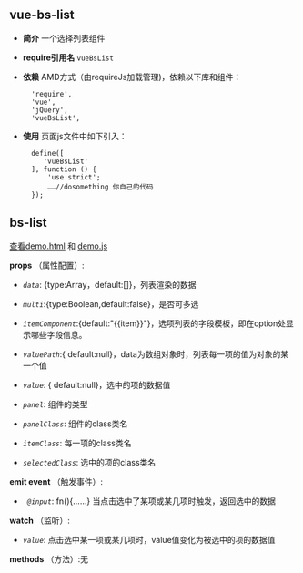 ## vue-bs-list

+ __简介__ 一个选择列表组件
+ __require引用名__ `vueBsList`
+ __依赖__ AMD方式（由requireJs加载管理)，依赖以下库和组件：

        'require',
        'vue',
        'jQuery',
        'vueBsList',
+ __使用__ 页面js文件中如下引入：

        define([
           'vueBsList'
        ], function () {
            'use strict';
            ……//dosomething 你自己的代码
        });

## bs-list
[查看demo.html](./demo.html) 和 [demo.js](./demo.js)

__props__ （属性配置）:

  + _`data`_: {type:Array，default:[]}，列表渲染的数据

  + _`multi`_:{type:Boolean,default:false}，是否可多选

  + _`itemComponent`_:{default:"<span>{{item}}</span>"}，选项列表的字段模板，即在option处显示哪些字段信息。

  + _`valuePath`_:{ default:null}，data为数组对象时，列表每一项的值为对象的某一个值

  + _`value`_: { default:null}，选中的项的数据值

  + _`panel`_: 组件的类型

  + _`panelClass`_: 组件的class类名

  + _`itemClass`_: 每一项的class类名

  + _`selectedClass`_: 选中的项的class类名
        
__emit event__ （触发事件）:
            
  + _` @input`_: fn(){……} 当点击选中了某项或某几项时触发，返回选中的数据

__watch__ （监听）:
            
  + _`value`_: 点击选中某一项或某几项时，value值变化为被选中的项的数据值

__methods__ （方法）:无
